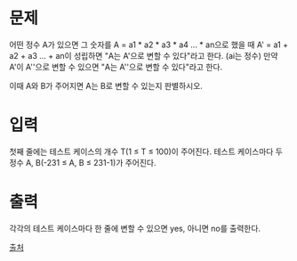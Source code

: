 # 문제

어떤 정수 A가 있으면 그 숫자를 A = a1 * a2 * a3 * a4 ... * an으로 했을 때 A' = a1 + a2 + a3 ... + an이 성립하면 "A는 A'으로 변할 수 있다"라고 한다. (ai는 정수) 만약 A'이 A''으로 변할 수 있으면 "A는 A''으로 변할 수 있다"라고 한다.

이때 A와 B가 주어지면 A는 B로 변할 수 있는지 판별하시오.

# 입력

첫째 줄에는 테스트 케이스의 개수 T(1 ≤ T ≤ 100)이 주어진다. 테스트 케이스마다 두 정수 A, B(-231 ≤ A, B ≤ 231-1)가 주어진다.

# 출력

각각의 테스트 케이스마다 한 줄에 변할 수 있으면 yes, 아니면 no를 출력한다.

[출처](https://www.acmicpc.net/problem/1402)
